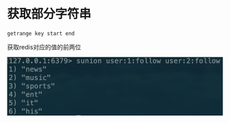 # 获取部分字符串

```text
getrange key start end
```

获取redis对应的值的前两位

![](../../.gitbook/assets/image%20%2826%29.png)




